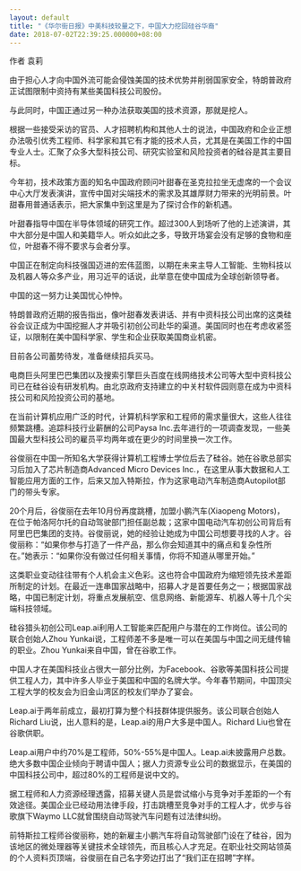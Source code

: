 ```yaml
---
layout: default
title: "《华尔街日报》中美科技较量之下，中国大力挖回硅谷华裔"
date: 2018-07-02T22:39:25.000000+08:00
---
```


作者 袁莉

由于担心人才向中国外流可能会侵蚀美国的技术优势并削弱国家安全，特朗普政府正试图限制中资持有某些美国科技公司股份。

与此同时，中国正通过另一种办法获取美国的技术资源，那就是挖人。

根据一些接受采访的官员、人才招聘机构和其他人士的说法，中国政府和企业正想办法吸引优秀工程师、科学家和其它有才能的技术人员，尤其是在美国工作的中国专业人士。汇聚了众多大型科技公司、研究实验室和风险投资者的硅谷是其主要目标。

今年初，技术政策方面的知名中国政府顾问叶甜春在圣克拉拉坐无虚席的一个会议中心大厅发表演讲，宣传中国对尖端技术的需求及其雄厚财力带来的光明前景。叶甜春用普通话表示，把大家集中到这里是为了探讨合作的新机遇。

叶甜春指导中国在半导体领域的研究工作。超过300人到场听了他的上述演讲，其中大部分是中国人和美籍华人。听众如此之多，导致开场宴会没有足够的食物和座位，叶甜春不得不要求与会者分享。

中国正在制定向科技强国迈进的宏伟蓝图，以期在未来主导人工智能、生物科技以及机器人等众多产业，用习近平的话说，此举意在使中国成为全球创新领导者。

中国的这一努力让美国忧心忡忡。

特朗普政府近期的报告指出，像叶甜春发表讲话、并有中资科技公司出席的这类硅谷会议正成为中国挖掘人才并吸引初创公司赴华的渠道。美国同时也在考虑收紧签证，以限制在美中国科学家、学生和企业获取美国商业机密。

目前各公司蓄势待发，准备继续招兵买马。

电商巨头阿里巴巴集团以及搜索引擎巨头百度在线网络技术公司等大型中资科技公司已在硅谷设有研发机构。由北京政府支持建立的中关村软件园则意在成为中资科技公司和风险投资公司的基地。

在当前计算机应用广泛的时代，计算机科学家和工程师的需求量很大，这些人往往频繁跳槽。追踪科技行业薪酬的公司Paysa Inc.去年进行的一项调查发现，一些美国最大型科技公司的雇员平均两年或在更少的时间里换一次工作。

谷俊丽在中国一所知名大学获得计算机工程博士学位后去了硅谷。她在谷歌总部实习后加入了芯片制造商Advanced Micro Devices Inc.，在这里从事大数据和人工智能应用方面的工作，后来又加入特斯拉，作为这家电动汽车制造商Autopilot部门的带头专家。

20个月后，谷俊丽在去年10月份再度跳槽，加盟小鹏汽车(Xiaopeng Motors)，在位于帕洛阿尔托的自动驾驶部门担任副总裁；这家中国电动汽车初创公司背后有阿里巴巴集团的支持。谷俊丽说，她的经验让她成为中国公司想要寻找的人才。谷俊丽称：“如果你参与打造了一件产品，那么你会知道其中的痛点和复杂性所在。”她表示：“如果你没有做过任何相关事情，你将不知道从哪里开始。”

这类职业变动往往带有个人机会主义色彩。这也符合中国政府为缩短领先技术差距所制定的计划。在最近一连串国家战略中，招募人才是首要任务之一；根据国家战略，中国已制定计划，将重点发展航空、信息网络、新能源车、机器人等十几个尖端科技领域。

硅谷猎头初创公司Leap.ai利用人工智能来匹配用户与潜在的工作岗位。该公司的联合创始人Zhou Yunkai说，工程师差不多是唯一可以在美国与中国之间无缝传输的职业。Zhou Yunkai来自中国，曾在谷歌工作。

中国人才在美国科技业占很大一部分比例，为Facebook、谷歌等美国科技公司提供工程人力，其中许多人毕业于美国和中国的名牌大学。今年春节期间，中国顶尖工程大学的校友会为旧金山湾区的校友们举办了宴会。

Leap.ai于两年前成立，最初打算为整个科技群体提供服务。该公司联合创始人Richard Liu说，出人意料的是，Leap.ai的用户大多是中国人。Richard Liu也曾在谷歌供职。

Leap.ai用户中约70%是工程师，50%-55%是中国人。Leap.ai未披露用户总数。绝大多数中国企业倾向于聘请中国人；据人力资源专业公司的数据显示，在美国的中国科技公司中，超过80%的工程师是说中文的。

据工程师和人力资源经理透露，招募关键人员是尝试缩小与竞争对手差距的一个有效途径。美国企业已经动用法律手段，打击跳槽至竞争对手的工程人才，优步与谷歌旗下Waymo LLC就曾围绕自动驾驶汽车问题有过法律纠纷。

前特斯拉工程师谷俊丽称，她的新雇主小鹏汽车将自动驾驶部门设在了硅谷，因为该地区的微处理器等关键技术全球领先，而且核心人才充足。在职业社交网站领英的个人资料页顶端，谷俊丽在自己名字旁边打出了“我们正在招聘”字样。

